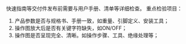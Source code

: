 快速指南等交付件发布前需要与用户手册、清单等详细检查。
重点检验项目：

1. 产品参数是否与规格书、手册一致，如重量、引脚定义、安装工具；
2. 操作图放大后是否有关键字符缺失，如ON/OFF；
3. 操作图是否呈现完全、清晰。如操作步骤、工具、绝缘处理等；
